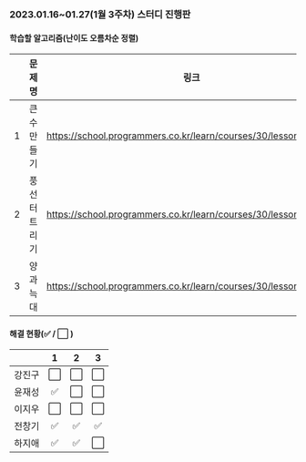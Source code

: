 ### 2023.01.16~01.27(1월 3주차) 스터디 진행판

#### 학습할 알고리즘(난이도 오름차순 정렬)

|      |      문제명      |                             링크                             | 난이도 |
| :--: | :--------------: | :----------------------------------------------------------: | :----: |
|  1  | 큰 수 만들기  | https://school.programmers.co.kr/learn/courses/30/lessons/42883 |  LV 2  |
|  2   | 풍선 터트리기 | https://school.programmers.co.kr/learn/courses/30/lessons/68646 |  LV 3  |
|  3   |   양과 늑대   | https://school.programmers.co.kr/learn/courses/30/lessons/92343 |  LV 3  |

#### 해결 현황(:white_check_mark: / :white_large_square:  )

|        |          1           |          2           |          3           |
| :----: | :------------------: | :------------------: | :------------------: |
| 강진구 | :white_large_square: | :white_large_square: | :white_large_square: |
| 윤재성 | :white_check_mark: | :white_large_square: | :white_large_square: |
| 이지우 | :white_large_square: | :white_large_square: | :white_large_square: |
| 전창기 | :white_check_mark: |  :white_check_mark:  |  :white_check_mark:  |
| 하지애 |  :white_check_mark:  | :white_check_mark: |:white_large_square:|
